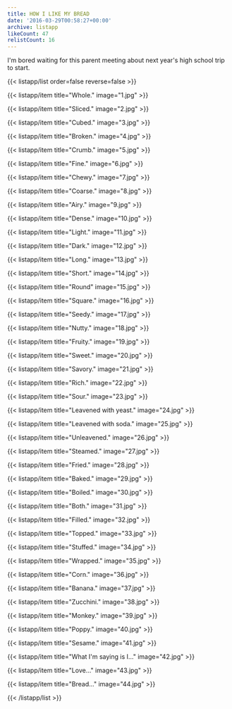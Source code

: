 ```yaml
---
title: HOW I LIKE MY BREAD
date: '2016-03-29T00:58:27+00:00'
archive: listapp
likeCount: 47
relistCount: 16
---
```


I'm bored waiting for this parent meeting about next year's high school trip to start.

<!--more-->

{{< listapp/list order=false reverse=false >}}

   {{< listapp/item title="Whole."
      image="1.jpg" >}}

   {{< listapp/item title="Sliced."
      image="2.jpg" >}}

   {{< listapp/item title="Cubed."
      image="3.jpg" >}}

   {{< listapp/item title="Broken."
      image="4.jpg" >}}

   {{< listapp/item title="Crumb."
      image="5.jpg" >}}

   {{< listapp/item title="Fine."
      image="6.jpg" >}}

   {{< listapp/item title="Chewy."
      image="7.jpg" >}}

   {{< listapp/item title="Coarse."
      image="8.jpg" >}}

   {{< listapp/item title="Airy."
      image="9.jpg" >}}

   {{< listapp/item title="Dense."
      image="10.jpg" >}}

   {{< listapp/item title="Light."
      image="11.jpg" >}}

   {{< listapp/item title="Dark."
      image="12.jpg" >}}

   {{< listapp/item title="Long."
      image="13.jpg" >}}

   {{< listapp/item title="Short."
      image="14.jpg" >}}

   {{< listapp/item title="Round"
      image="15.jpg" >}}

   {{< listapp/item title="Square."
      image="16.jpg" >}}

   {{< listapp/item title="Seedy."
      image="17.jpg" >}}

   {{< listapp/item title="Nutty."
      image="18.jpg" >}}

   {{< listapp/item title="Fruity."
      image="19.jpg" >}}

   {{< listapp/item title="Sweet."
      image="20.jpg" >}}

   {{< listapp/item title="Savory."
      image="21.jpg" >}}

   {{< listapp/item title="Rich."
      image="22.jpg" >}}

   {{< listapp/item title="Sour."
      image="23.jpg" >}}

   {{< listapp/item title="Leavened with yeast."
      image="24.jpg" >}}

   {{< listapp/item title="Leavened with soda."
      image="25.jpg" >}}

   {{< listapp/item title="Unleavened."
      image="26.jpg" >}}

   {{< listapp/item title="Steamed."
      image="27.jpg" >}}

   {{< listapp/item title="Fried."
      image="28.jpg" >}}

   {{< listapp/item title="Baked."
      image="29.jpg" >}}

   {{< listapp/item title="Boiled."
      image="30.jpg" >}}

   {{< listapp/item title="Both."
      image="31.jpg" >}}

   {{< listapp/item title="Filled."
      image="32.jpg" >}}

   {{< listapp/item title="Topped."
      image="33.jpg" >}}

   {{< listapp/item title="Stuffed."
      image="34.jpg" >}}

   {{< listapp/item title="Wrapped."
      image="35.jpg" >}}

   {{< listapp/item title="Corn."
      image="36.jpg" >}}

   {{< listapp/item title="Banana."
      image="37.jpg" >}}

   {{< listapp/item title="Zucchini."
      image="38.jpg" >}}

   {{< listapp/item title="Monkey."
      image="39.jpg" >}}

   {{< listapp/item title="Poppy."
      image="40.jpg" >}}

   {{< listapp/item title="Sesame."
      image="41.jpg" >}}

   {{< listapp/item title="What I'm saying is I..."
      image="42.jpg" >}}

   {{< listapp/item title="Love..."
      image="43.jpg" >}}

   {{< listapp/item title="Bread..."
      image="44.jpg" >}}

{{< /listapp/list >}}
